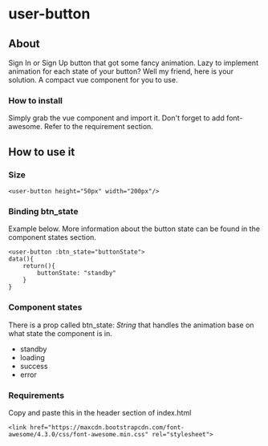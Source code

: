 # user-button

## About
Sign In or Sign Up button that got some fancy animation. Lazy to implement animation for each state of your button? Well my friend, here is your solution. A compact vue component for you to use.

### How to install
Simply grab the vue component and import it. Don't forget to add font-awesome. Refer to the requirement section.

## How to use it
### Size
```
<user-button height="50px" width="200px"/>
```
### Binding btn_state
Example below. More information about the button state can be found in the component states section.
```
<user-button :btn_state="buttonState">
data(){
    return(){
        buttonState: "standby"
    }
}
```
### Component states
There is a prop called btn_state: *String* that handles the animation base on what state the component is in.
- standby
- loading
- success
- error
### Requirements
Copy and paste this in the header section of index.html
```
<link href="https://maxcdn.bootstrapcdn.com/font-awesome/4.3.0/css/font-awesome.min.css" rel="stylesheet">
```

